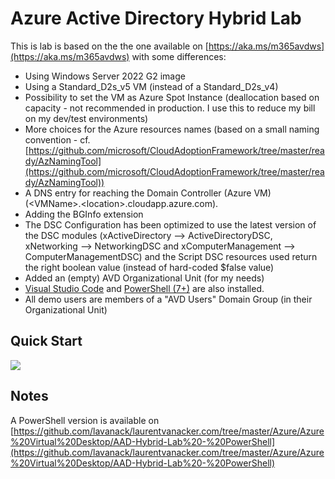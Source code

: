 # Azure Active Directory Hybrid Lab

This is lab is based on the the one available on [https://aka.ms/m365avdws](https://aka.ms/m365avdws) with some differences:

* Using Windows Server 2022 G2 image
* Using a Standard_D2s_v5 VM (instead of a Standard_D2s_v4)
* Possibility to set the VM as Azure Spot Instance (deallocation based on capacity - not recommended in production. I use this to reduce my bill on my dev/test environments)
* More choices for the Azure resources names (based on a small naming convention - cf. [https://github.com/microsoft/CloudAdoptionFramework/tree/master/ready/AzNamingTool](https://github.com/microsoft/CloudAdoptionFramework/tree/master/ready/AzNamingTool))
* A DNS entry for reaching the Domain Controller (Azure VM) (\<VMName\>.\<location\>.cloudapp.azure.com).
* Adding the BGInfo extension
* The DSC Configuration has been optimized to use the latest version of the DSC modules (xActiveDirectory --> ActiveDirectoryDSC, xNetworking --> NetworkingDSC and xComputerManagement --> ComputerManagementDSC) and the Script DSC resources used return the right boolean value (instead of hard-coded $false value)
* Added an (empty) AVD Organizational Unit (for my needs)
* [Visual Studio Code](https://code.visualstudio.com) and [PowerShell (7+)](https://github.com/PowerShell/PowerShell) are also installed.
* All demo users are members of a "AVD Users" Domain Group (in their Organizational Unit)

## Quick Start

<a href="https://portal.azure.com/#create/Microsoft.Template/uri/https%3A%2F%2Fraw.githubusercontent.com%2Flavanack%2Flaurentvanacker.com%2Fmaster%2FAzure%2FAzure%20Virtual%20Desktop%2FAAD-Hybrid-Lab%2Fdeploy.json" target="_blank"><img src="http://azuredeploy.net/deploybutton.png"/></a>

## Notes
A PowerShell version is available on [https://github.com/lavanack/laurentvanacker.com/tree/master/Azure/Azure%20Virtual%20Desktop/AAD-Hybrid-Lab%20-%20PowerShell](https://github.com/lavanack/laurentvanacker.com/tree/master/Azure/Azure%20Virtual%20Desktop/AAD-Hybrid-Lab%20-%20PowerShell)
